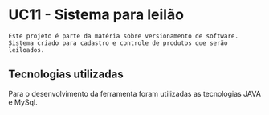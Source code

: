 # UC11 - Sistema para leilão 

    Este projeto é parte da matéria sobre versionamento de software. 
    Sistema criado para cadastro e controle de produtos que serão leiloados.
## Tecnologias utilizadas
   Para o desenvolvimento da ferramenta foram utilizadas as tecnologias JAVA e MySql.
